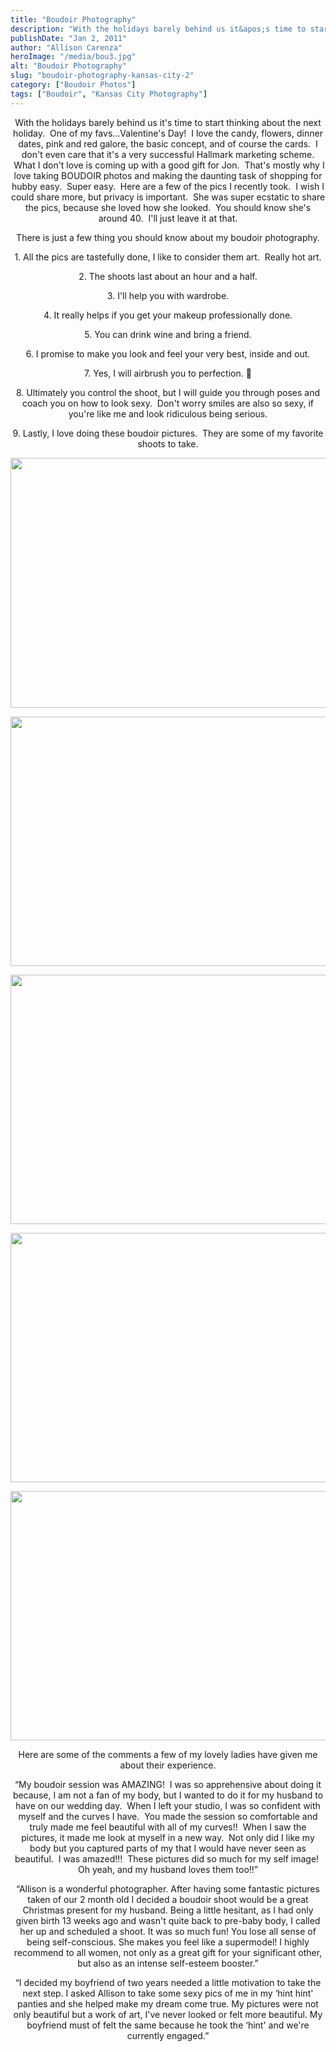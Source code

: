 ```yaml
---
title: "Boudoir Photography"
description: "With the holidays barely behind us it&apos;s time to start thinking about the next holiday.  One of my favs...Valentine&apos;s Day! "
publishDate: "Jan 2, 2011"
author: "Allison Carenza"
heroImage: "/media/bou3.jpg"
alt: "Boudoir Photography"
slug: "boudoir-photography-kansas-city-2"
category: ["Boudoir Photos"]
tags: ["Boudoir", "Kansas City Photography"]
---
```


<p style="text-align: center;">With the holidays barely behind us it&apos;s time to start thinking about the next holiday.  One of my favs...Valentine&apos;s Day!  I love the candy, flowers, dinner dates, pink and red galore, the basic concept, and of course the cards.  I don&apos;t even care that it&apos;s a very successful Hallmark marketing scheme.  What I don&apos;t love is coming up with a good gift for Jon.  That&apos;s mostly why I love taking BOUDOIR photos and making the daunting task of shopping for hubby easy.  Super easy.  Here are a few of the pics I recently took.  I wish I could share more, but privacy is important.  She was super ecstatic to share the pics, because she loved how she looked.  You should know she&apos;s around 40.  I&apos;ll just leave it at that.</p>
<p style="text-align: center;">There is just a few thing you should know about my boudoir photography.</p>
<p style="text-align: center;">1. All the pics are tastefully done, I like to consider them art.  Really hot art.</p>
<p style="text-align: center;">2. The shoots last about an hour and a half.</p>
<p style="text-align: center;">3. I&apos;ll help you with wardrobe.</p>
<p style="text-align: center;">4. It really helps if you get your makeup professionally done.</p>
<p style="text-align: center;">5. You can drink wine and bring a friend.</p>
<p style="text-align: center;">6. I promise to make you look and feel your very best, inside and out.</p>
<p style="text-align: center;">7. Yes, I will airbrush you to perfection. 🙂</p>
<p style="text-align: center;">8. Ultimately you control the shoot, but I will guide you through poses and coach you on how to look sexy.  Don&apos;t worry smiles are also so sexy, if you&apos;re like me and look ridiculous being serious.</p>
<p style="text-align: center;">9. Lastly, I love doing these boudoir pictures.  They are some of my favorite shoots to take.</p>
<p style="text-align: center;"><a rel="attachment wp-att-1886" href="http://www.allisoncarenza.com/archives/boudoir-photography-kansas-city-2/bou3/"><img class="aligncenter size-full wp-image-1886" title="bou3" src="http:/media/bou3.jpg" alt="" width="601" height="400" srcset="/media/bou3.jpg 601w, /media/bou3-300x200.jpg 300w" sizes="(max-width: 601px) 100vw, 601px" /></a></p>
<p style="text-align: center;"><a rel="attachment wp-att-1885" href="http://www.allisoncarenza.com/archives/boudoir-photography-kansas-city-2/bou2/"><img class="aligncenter size-full wp-image-1885" title="bou2" src="http:/media/bou2.jpg" alt="" width="600" height="399" srcset="/media/bou2.jpg 600w, /media/bou2-300x200.jpg 300w" sizes="(max-width: 600px) 100vw, 600px" /></a></p>
<p style="text-align: center;">
<p style="text-align: center;"><a rel="attachment wp-att-1888" href="http://www.allisoncarenza.com/archives/boudoir-photography-kansas-city-2/bou5/"><img class="aligncenter size-full wp-image-1888" title="bou5" src="http:/media/bou5.jpg" alt="" width="600" height="399" srcset="/media/bou5.jpg 600w, /media/bou5-300x200.jpg 300w" sizes="(max-width: 600px) 100vw, 600px" /></a></p>
<p style="text-align: center;">
<p style="text-align: center;"><a rel="attachment wp-att-1884" href="http://www.allisoncarenza.com/archives/boudoir-photography-kansas-city-2/bou1/"><img class="aligncenter size-full wp-image-1884" title="bou1" src="http:/media/bou1.jpg" alt="" width="600" height="399" srcset="/media/bou1.jpg 600w, /media/bou1-300x200.jpg 300w" sizes="(max-width: 600px) 100vw, 600px" /></a></p>
<p style="text-align: center;">
<p style="text-align: center;"><a rel="attachment wp-att-1887" href="http://www.allisoncarenza.com/archives/boudoir-photography-kansas-city-2/bou4/"><img class="aligncenter size-full wp-image-1887" title="bou4" src="http:/media/bou4.jpg" alt="" width="600" height="399" srcset="/media/bou4.jpg 600w, /media/bou4-300x200.jpg 300w" sizes="(max-width: 600px) 100vw, 600px" /></a></p>
<p style="text-align: center;">Here are some of the comments a few of my lovely ladies have given me about their experience.</p>
<p style="text-align: center;">&#8220;My boudoir session was AMAZING!  I was so apprehensive about doing it because, I am not a fan of my body, but I wanted to do it for my husband to have on our wedding day.  When I left your studio, I was so confident with myself and the curves I have.  You made the session so comfortable and truly made me feel beautiful with all of my curves!!  When I saw the pictures, it made me look at myself in a new way.  Not only did I like my body but you captured parts of my that I would have never seen as beautiful.  I was amazed!!!  These pictures did so much for my self image!  Oh yeah, and my husband loves them too!!&#8221;</p>
<p style="text-align: center;">
<p style="text-align: center;">&#8220;Allison is a wonderful photographer. After having some fantastic pictures taken of our 2 month old I decided a boudoir shoot would be a great Christmas present for my husband. Being a little hesitant, as I had only given birth 13 weeks ago and wasn&apos;t quite back to pre-baby body, I called her up and scheduled a shoot. It was so much fun! You lose all sense of being self-conscious. She makes you feel like a supermodel! I highly recommend to all women, not only as a great gift for your significant other, but also as an intense self-esteem booster.&#8221;</p>
<p style="text-align: center;">
<p style="text-align: center;">&#8220;I decided my boyfriend of two years needed a little motivation to take the next step. I asked Allison to take some sexy pics of me in my &#8216;hint hint&apos; panties and she helped make my dream come true. My pictures were not only beautiful but a work of art, I&apos;ve never looked or felt more beautiful. My boyfriend must of felt the same because he took the &#8216;hint&apos; and we&apos;re currently engaged.&#8221;</p>
<p style="text-align: center;">
<p style="text-align: center;">
